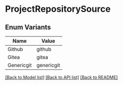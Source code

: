 # ProjectRepositorySource

## Enum Variants

| Name | Value |
|---- | -----|
| Github | github |
| Gitea | gitea |
| Genericgit | genericgit |


[[Back to Model list]](../README.md#documentation-for-models) [[Back to API list]](../README.md#documentation-for-api-endpoints) [[Back to README]](../README.md)


